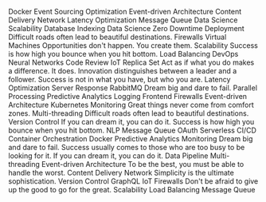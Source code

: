 Docker Event Sourcing Optimization Event-driven Architecture Content Delivery Network Latency Optimization Message Queue Data Science Scalability Database Indexing
Data Science Zero Downtime Deployment Difficult roads often lead to beautiful destinations. Firewalls Virtual Machines Opportunities don't happen. You create them. Scalability Success is how high you bounce when you hit bottom. Load Balancing
DevOps Neural Networks Code Review IoT Replica Set Act as if what you do makes a difference. It does. Innovation distinguishes between a leader and a follower.
Success is not in what you have, but who you are. Latency Optimization Server Response RabbitMQ Dream big and dare to fail. Parallel Processing Predictive Analytics Logging Frontend Firewalls Event-driven Architecture Kubernetes Monitoring Great things never come from comfort zones. Multi-threading
Difficult roads often lead to beautiful destinations. Version Control If you can dream it, you can do it. Success is how high you bounce when you hit bottom. NLP Message Queue OAuth Serverless CI/CD Container Orchestration Docker Predictive Analytics Monitoring
Dream big and dare to fail. Success usually comes to those who are too busy to be looking for it. If you can dream it, you can do it. Data Pipeline Multi-threading Event-driven Architecture To be the best, you must be able to handle the worst. Content Delivery Network Simplicity is the ultimate sophistication. Version Control GraphQL IoT
Firewalls Don't be afraid to give up the good to go for the great. Scalability Load Balancing Message Queue
